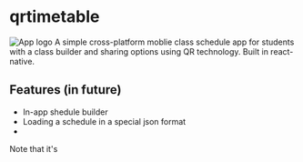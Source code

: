 # qrtimetable
![App logo](https://img.techpowerup.org/201022/group-65.png)
A simple cross-platform moblie class schedule app for students with a class builder and sharing options using QR technology. Built in react-native.

## Features (in future)
- In-app shedule builder
- Loading a schedule in a special json format
- 

Note that it's
